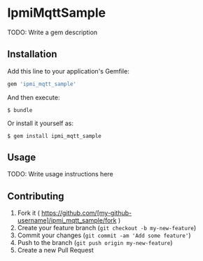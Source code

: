 # IpmiMqttSample

TODO: Write a gem description

## Installation

Add this line to your application's Gemfile:

```ruby
gem 'ipmi_mqtt_sample'
```

And then execute:

    $ bundle

Or install it yourself as:

    $ gem install ipmi_mqtt_sample

## Usage

TODO: Write usage instructions here

## Contributing

1. Fork it ( https://github.com/[my-github-username]/ipmi_mqtt_sample/fork )
2. Create your feature branch (`git checkout -b my-new-feature`)
3. Commit your changes (`git commit -am 'Add some feature'`)
4. Push to the branch (`git push origin my-new-feature`)
5. Create a new Pull Request
